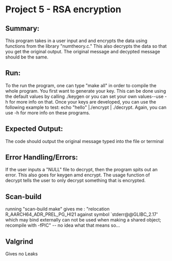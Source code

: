 # Project 5 - RSA encryption

## Summary:
This program takes in a user input and and encrypts the data using functions from the library "numtheory.c." This also decrypts the data so that you get the original output. The original message and decypted message should be the same.

## Run:
To the run the program, one can type "make all" in order to compile the whole program. You first want to generate your key. This can be done using the default values by calling ./keygen or you can set your own values--use -h for more info on that. Once your keys are developed, you can use the following example to test: echo "hello" |./encrypt | ./decrypt. Again, you can use -h for more info on these programs.

## Expected Output:
The code should output the original message typed into the file or terminal

## Error Handling/Errors:
If the user inputs a "NULL" file to decrypt, then the program spits out an error. This also goes for keygen amd encrypt. The usage function of decrypt tells the user to only decrypt something that is encrypted.

## Scan-build
running "scan-build make" gives me : "relocation R_AARCH64_ADR_PREL_PG_HI21 against symbol `stderr@@GLIBC_2.17' which may bind externally can not be used when making a shared object; recompile with -fPIC" -- no idea what that means so...

## Valgrind
Gives no Leaks


